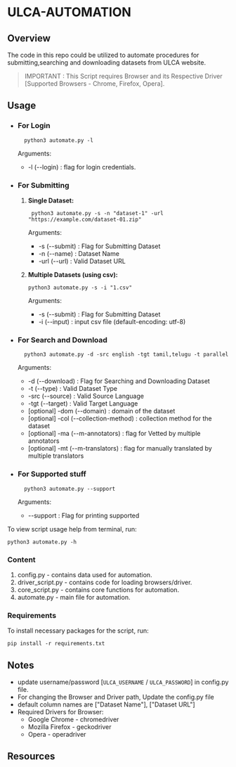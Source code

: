 # ULCA-AUTOMATION

## Overview 

The code in this repo could be utilized to automate procedures for submitting,searching and downloading datasets from ULCA website.

>IMPORTANT : This Script requires Browser and its Respective Driver [Supported Browsers - Chrome, Firefox, Opera].

## Usage

* ### For Login

        python3 automate.py -l

    Arguments:

    * -l    (--login) : flag for login credentials.

* ### For Submitting

    1. **Single Dataset:**

            python3 automate.py -s -n "dataset-1" -url "https://example.com/dataset-01.zip"

        Arguments:

        * -s (--submit) : Flag for Submitting Dataset
        * -n (--name) : Dataset Name
        * -url (--url)  : Valid Dataset URL

     2. **Multiple Datasets (using csv):**

            python3 automate.py -s -i "1.csv"

        Arguments:

        * -s (--submit) : Flag for Submitting Dataset
        * -i (--input) : input csv file (default-encoding: utf-8)

* ### For Search and Download

        python3 automate.py -d -src english -tgt tamil,telugu -t parallel

    Arguments:

    * -d (--download) : Flag for Searching and Downloading Dataset
    * -t (--type) : Valid Dataset Type
    * -src (--source) : Valid Source Language
    * -tgt (--target) : Valid Target Language
    * [optional] -dom (--domain) : domain of the dataset
    * [optional] -col (--collection-method) : collection method for the dataset
    * [optional] -ma (--m-annotators) : flag for Vetted by multiple annotators
    * [optional] -mt (--m-translators) : flag for manually translated by multiple translators

* ### For Supported stuff

        python3 automate.py --support

    Arguments:

    * --support : Flag for printing supported

To view script usage help from terminal, run:

    python3 automate.py -h

### Content

1. config.py - contains data used for automation.
2. driver_script.py - contains code for loading browsers/driver.
3. core_script.py - contains core functions for automation.
4. automate.py - main file for automation.

### Requirements

To install necessary packages for the script, run:

    pip install -r requirements.txt

## Notes

- update username/password [`ULCA_USERNAME` / `ULCA_PASSWORD`] in config.py file.
- For changing the Browser and Driver path, Update the config.py file
- default column names are ["Dataset Name"], ["Dataset URL"]
- Required Drivers for Browser:
    - Google Chrome - chromedriver
    - Mozilla Firefox - geckodriver
    - Opera - operadriver

## Resources

